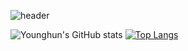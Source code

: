 ![header](https://capsule-render.vercel.app/api?type=wave&height=150&text=Younghun%20👋%20&fontSize=90)


![Younghun's GitHub stats](https://github-readme-stats.vercel.app/api?username=youngban&count_private=true&hide=stars,prs&custom_title=younghun's%20Github%20Stats)
[![Top Langs](https://github-readme-stats.vercel.app/api/top-langs/?username=youngban&layout=compact)](https://github.com/anuraghazra/github-readme-stats)


<!--
**youngban/youngban** is a ✨ _special_ ✨ repository because its `README.md` (this file) appears on your GitHub profile.

Here are some ideas to get you started:

- 🔭 I’m currently working on ...
- 🌱 I’m currently learning ...
- 👯 I’m looking to collaborate on ...
- 🤔 I’m looking for help with ...
- 💬 Ask me about ...
- 📫 How to reach me: ...
- 😄 Pronouns: ...
- ⚡ Fun fact: ...
-->
